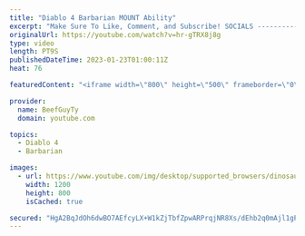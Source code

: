 ```yaml
---
title: "Diablo 4 Barbarian MOUNT Ability"
excerpt: "Make Sure To Like, Comment, and Subscribe! SOCIALS ---------------------------------------------- Join Our ..."
originalUrl: https://youtube.com/watch?v=hr-gTRX8j8g
type: video
length: PT9S
publishedDateTime: 2023-01-23T01:00:11Z
heat: 76

featuredContent: "<iframe width=\"800\" height=\"500\" frameborder=\"0\" src=\"https://www.youtube.com/embed/hr-gTRX8j8g\" allow=\"accelerometer; autoplay; encrypted-media; gyroscope; picture-in-picture\" allowfullscreen></iframe>"

provider:
  name: BeefGuyTy
  domain: youtube.com

topics:
  - Diablo 4
  - Barbarian

images:
  - url: https://www.youtube.com/img/desktop/supported_browsers/dinosaur.png
    width: 1200
    height: 800
    isCached: true

secured: "HgA2BqJdOh6dwBO7AEfcyLX+W1kZjTbfZpwARPrqjNR8Xs/dEhb2q0mAjl1gPwhm3pla8k6xp2CEzjp1DoDqLC83ywfTs7R/Cc+QbxnN4bIpg3b2Yiq1b/dVRiqF7iCvdLyL9xUJpE8R6iH051ATMkznIffVDtwMyTafNXH3vmmIVw5gd5hSlBa4Bw4u7I6Zrv2RN/rMaCTSbWLzQS13+X0AliSIFeftrzPDPikG4LAKtvSVrsUvuLG94+zrWmRAmmZic2IdMUF60vcKsNhAtWNsJpQW78tcbrje+i3m2zywbgtz/kTeCrM48tSobnxX8rFdxzrGHipRrBBqCegeyrQ6FIbdUV6S9sx3KqjnFSxdGxt5NvOQkAA3CFcrl7in2zfCyDJZyC0OtjVFsp+N6pd6cH0iAcNUK61oBojoDEU=;ouENNJcx6WRdjJMaCkm7DA=="
---
```


